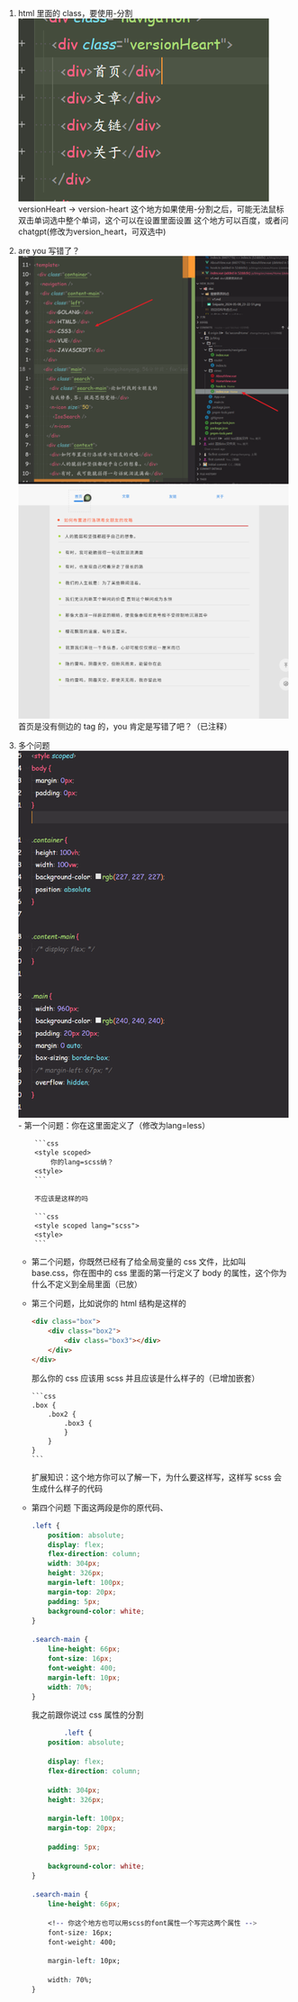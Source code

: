1.  html 里面的 class，要使用-分割
    ![图片1](./Snipaste_2024-05-08_23-22-51.png)
    versionHeart -> version-heart
    这个地方如果使用-分割之后，可能无法鼠标双击单词选中整个单词，这个可以在设置里面设置
    这个地方可以百度，或者问 chatgpt(修改为version_heart，可双选中)

2.  are you 写错了？
    ![图片2](Snipaste_2024-05-08_23-27-15.png)
    ![图片2](Snipaste_2024-05-08_23-28-02.png)
    首页是没有侧边的 tag 的，you 肯定是写错了吧？（已注释）

3.  多个问题
    ![图片2](Snipaste_2024-05-08_23-29-35.png) - 第一个问题：你在这里面定义了（修改为lang=less）

            ```css
            <style scoped>
                你的lang=scss纳？
            <style>
            ```

            不应该是这样的吗

            ```css
            <style scoped lang="scss">
            <style>
            ```

    -   第二个问题，你既然已经有了给全局变量的 css 文件，比如叫 base.css，你在图中的 css 里面的第一行定义了 body 的属性，这个你为什么不定义到全局里面（已放）
    -   第三个问题，比如说你的 html 结构是这样的

        ```html
        <div class="box">
            <div class="box2">
                <div class="box3"></div>
            </div>
        </div>
        ```

        那么你的 css 应该用 scss 并且应该是什么样子的（已增加嵌套）

            ```css
            .box {
                .box2 {
                    .box3 {
                    }
                }
            }
            ```

        扩展知识：这个地方你可以了解一下，为什么要这样写，这样写 scss 会生成什么样子的代码

    -   第四个问题
        下面这两段是你的原代码、

        ```css
        .left {
            position: absolute;
            display: flex;
            flex-direction: column;
            width: 304px;
            height: 326px;
            margin-left: 100px;
            margin-top: 20px;
            padding: 5px;
            background-color: white;
        }

        .search-main {
            line-height: 66px;
            font-size: 16px;
            font-weight: 400;
            margin-left: 10px;
            width: 70%;
        }
        ```

        我之前跟你说过 css 属性的分割

        ```css
                .left {
            position: absolute;

            display: flex;
            flex-direction: column;

            width: 304px;
            height: 326px;

            margin-left: 100px;
            margin-top: 20px;

            padding: 5px;

            background-color: white;
        }

        .search-main {
            line-height: 66px;

            <!-- 你这个地方也可以用scss的font属性一个写完这两个属性 -->
            font-size: 16px;
            font-weight: 400;

            margin-left: 10px;

            width: 70%;
        }
        ```
